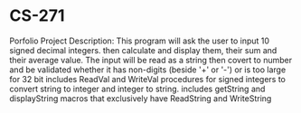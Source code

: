 # CS-271
 Porfolio Project  Description: This program will ask the user to input 10 signed decimal integers.  then calculate and display them, their sum and their average value.  The input will be read as a string then covert to number and be validated whether it has  non-digits (beside '+' or '-') or is too large for 32 bit  includes ReadVal and WriteVal procedures for signed integers to convert string to integer and integer to string.  includes getString and displayString macros that exclusively have ReadString and WriteString
